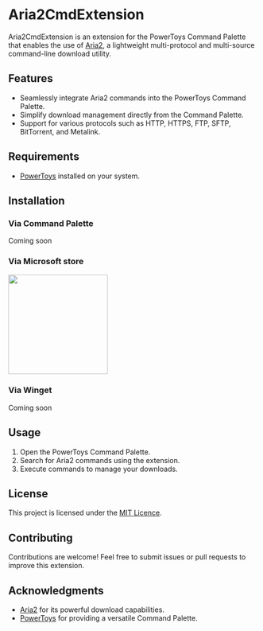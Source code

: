 # Aria2CmdExtension

Aria2CmdExtension is an extension for the PowerToys Command Palette that enables the use of [Aria2](https://aria2.github.io/), a lightweight multi-protocol and multi-source command-line download utility.

## Features

- Seamlessly integrate Aria2 commands into the PowerToys Command Palette.
- Simplify download management directly from the Command Palette.
- Support for various protocols such as HTTP, HTTPS, FTP, SFTP, BitTorrent, and Metalink.

## Requirements

- [PowerToys](https://github.com/microsoft/PowerToys) installed on your system.

## Installation

### Via Command Palette

Coming soon

### Via Microsoft store

<a href="ms-windows-store://pdp/?productid=9N6X66R95K6T">
 <img src="https://get.microsoft.com/images/en-us%20dark.svg" width="200"/>
</a>

### Via Winget

Coming soon
## Usage

1. Open the PowerToys Command Palette.
2. Search for Aria2 commands using the extension.
3. Execute commands to manage your downloads.

## License

This project is licensed under the [MIT Licence](LICENCE).

## Contributing

Contributions are welcome! Feel free to submit issues or pull requests to improve this extension.

## Acknowledgments

- [Aria2](https://aria2.github.io/) for its powerful download capabilities.
- [PowerToys](https://github.com/microsoft/PowerToys) for providing a versatile Command Palette.